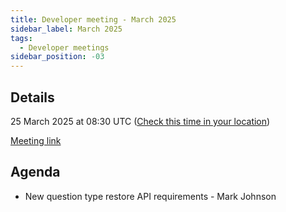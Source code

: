 ```yaml
---
title: Developer meeting - March 2025
sidebar_label: March 2025
tags:
  - Developer meetings
sidebar_position: -03
---
```


## Details

25 March 2025 at 08:30 UTC ([Check this time in your location](https://www.timeanddate.com/worldclock/fixedtime.html?msg=Moodle+developer+meeting+-+March+2025&iso=20250325T0830&p1=1440&ah=1))

[Meeting link](https://moodle.org/mod/bigbluebuttonbn/view.php?id=8596)

## Agenda

- New question type restore API requirements - Mark Johnson
